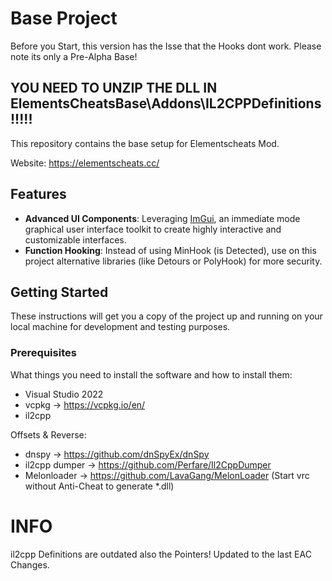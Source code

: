 # Base Project

Before you Start, this version has the Isse that the Hooks dont work. Please note its only a Pre-Alpha Base!

## YOU NEED TO UNZIP THE DLL IN ElementsCheatsBase\Addons\IL2CPPDefinitions !!!!!

This repository contains the base setup for Elementscheats Mod.

Website: https://elementscheats.cc/

## Features

- **Advanced UI Components**: Leveraging [ImGui](https://github.com/ocornut/imgui), an immediate mode graphical user interface toolkit to create highly interactive and customizable interfaces.
- **Function Hooking**: Instead of using MinHook (is Detected), use on this project alternative libraries (like Detours or PolyHook) for more security.

## Getting Started

These instructions will get you a copy of the project up and running on your local machine for development and testing purposes.

### Prerequisites

What things you need to install the software and how to install them:

- Visual Studio 2022
- vcpkg  -> https://vcpkg.io/en/
- il2cpp

Offsets & Reverse:
- dnspy -> https://github.com/dnSpyEx/dnSpy 
- il2cpp dumper -> https://github.com/Perfare/Il2CppDumper
- Melonloader -> https://github.com/LavaGang/MelonLoader (Start vrc without Anti-Cheat to generate *.dll)


# INFO
il2cpp Definitions are outdated also the Pointers! Updated to the last EAC Changes.

